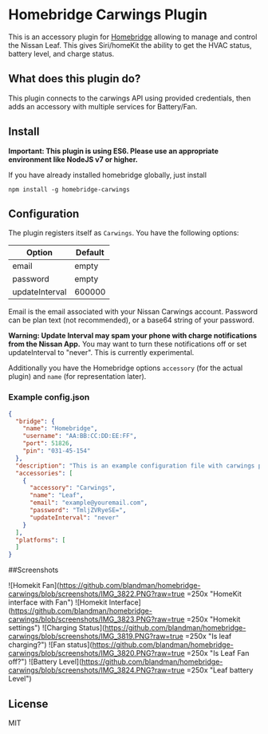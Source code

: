 # Homebridge Carwings Plugin

This is an accessory plugin for [Homebridge](https://github.com/nfarina/homebridge) allowing to manage and control the Nissan Leaf. This gives Siri/homeKit the ability to get the HVAC status, battery level, and charge status.

## What does this plugin do?

This plugin connects to the carwings API using provided credentials, then adds an accessory with multiple services for Battery/Fan.

## Install

**Important: This plugin is using ES6. Please use an appropriate environment like NodeJS v7 or higher.**

If you have already installed homebridge globally, just install

```npm install -g homebridge-carwings```

## Configuration

The plugin registers itself as `Carwings`. You have the following options:

| Option   | Default   |
| -------- | --------- |
| email     | empty |
| password     | empty      |
| updateInterval   | 600000      |

Email is the email associated with your Nissan Carwings account.
Password can be plan text (not recommended), or a base64 string of your password.

**Warning: Update Interval may spam your phone with charge notifications from the Nissan App.** You may want to turn these notifications off or set updateInterval to "never". This is currently experimental.

Additionally you have the Homebridge options `accessory` (for the actual plugin) and `name` (for representation later).

### Example config.json


```json
{
  "bridge": {
    "name": "Homebridge",
    "username": "AA:BB:CC:DD:EE:FF",
    "port": 51826,
    "pin": "031-45-154"
  },
  "description": "This is an example configuration file with carwings plugin.",
  "accessories": [
    {
      "accessory": "Carwings",
      "name": "Leaf",
      "email": "example@youremail.com",
      "password": "TmljZVRyeSE=",
      "updateInterval": "never"
    }
  ],
  "platforms": [
  ]
}
```

##Screenshots

![Homekit Fan](https://github.com/blandman/homebridge-carwings/blob/screenshots/IMG_3822.PNG?raw=true =250x "HomeKit interface with Fan")
![Homekit Interface](https://github.com/blandman/homebridge-carwings/blob/screenshots/IMG_3823.PNG?raw=true =250x "Homekit settings")
![Charging Status](https://github.com/blandman/homebridge-carwings/blob/screenshots/IMG_3819.PNG?raw=true =250x "Is leaf charging?")
![Fan status](https://github.com/blandman/homebridge-carwings/blob/screenshots/IMG_3820.PNG?raw=true =250x "Is Leaf Fan off?")
![Battery Level](https://github.com/blandman/homebridge-carwings/blob/screenshots/IMG_3824.PNG?raw=true =250x "Leaf battery Level")

## License
MIT
